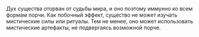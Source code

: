 Дух существа оторван от судьбы мира, и оно поэтому иммунно ко всем формам порчи. Как побочный эффект, существо не может изучать мистические силы или ритуалы. Тем не менее, оно может использовать мистические артефакты, не подвергаясь возможной порче.